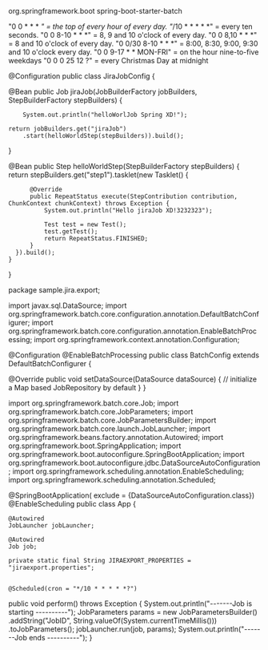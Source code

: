 

 <dependency>
			<groupId>org.springframework.boot</groupId>
			<artifactId>spring-boot-starter-batch</artifactId>
		</dependency>


"0 0 * * * *" = the top of every hour of every day.
"*/10 * * * * *" = every ten seconds.
"0 0 8-10 * * *" = 8, 9 and 10 o'clock of every day.
"0 0 8,10 * * *" = 8 and 10 o'clock of every day.
"0 0/30 8-10 * * *" = 8:00, 8:30, 9:00, 9:30 and 10 o'clock every day.
"0 0 9-17 * * MON-FRI" = on the hour nine-to-five weekdays
"0 0 0 25 12 ?" = every Christmas Day at midnight




@Configuration
public class JiraJobConfig {

  @Bean
  public Job jiraJob(JobBuilderFactory jobBuilders,
      StepBuilderFactory stepBuilders) {

        System.out.println("helloWorlJob Spring XD!");

    return jobBuilders.get("jiraJob")
        .start(helloWorldStep(stepBuilders)).build();
  }

  @Bean
  public Step helloWorldStep(StepBuilderFactory stepBuilders) {
      return stepBuilders.get("step1").tasklet(new Tasklet() {
  
          @Override
          public RepeatStatus execute(StepContribution contribution, ChunkContext chunkContext) throws Exception {
              System.out.println("Hello jiraJob XD!3232323");

              Test test = new Test();
              test.getTest();
              return RepeatStatus.FINISHED;
          }
      }).build();
    }

}



package sample.jira.export;

import javax.sql.DataSource;
import org.springframework.batch.core.configuration.annotation.DefaultBatchConfigurer;
import org.springframework.batch.core.configuration.annotation.EnableBatchProcessing;
import org.springframework.context.annotation.Configuration;

@Configuration
@EnableBatchProcessing
public class BatchConfig extends DefaultBatchConfigurer {

  @Override
  public void setDataSource(DataSource dataSource) {
    // initialize a Map based JobRepository by default
  }
}






import org.springframework.batch.core.Job;
import org.springframework.batch.core.JobParameters;
import org.springframework.batch.core.JobParametersBuilder;
import org.springframework.batch.core.launch.JobLauncher;
import org.springframework.beans.factory.annotation.Autowired;
import org.springframework.boot.SpringApplication;
import org.springframework.boot.autoconfigure.SpringBootApplication;
import org.springframework.boot.autoconfigure.jdbc.DataSourceAutoConfiguration;
import org.springframework.scheduling.annotation.EnableScheduling;
import org.springframework.scheduling.annotation.Scheduled;


@SpringBootApplication(
    exclude = {DataSourceAutoConfiguration.class})
@EnableScheduling
public class App {

    @Autowired
    JobLauncher jobLauncher;
     
    @Autowired
    Job job;	

    private static final String JIRAEXPORT_PROPERTIES = "jiraexport.properties";


    @Scheduled(cron = "*/10 * * * * *?")
  public void perform() throws Exception 
  {
	  System.out.println("-------Job is starting ----------");
      JobParameters params = new JobParametersBuilder()
              .addString("JobID", String.valueOf(System.currentTimeMillis()))
              .toJobParameters();
      jobLauncher.run(job, params);
      System.out.println("-------Job ends ----------");
  }  


